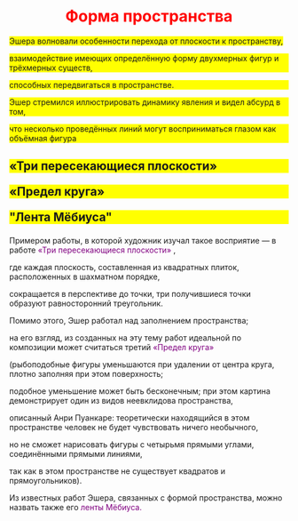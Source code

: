 <html>
<head>
<style>
div p {
background:yellow;
      }
div content {
background:yellow;
}
</style>
</head>
<body>

<h1> <center> <font color="red"> Форма пространства </font> </center> </h1>
<p> <div> <content> Эшера волновали особенности перехода от плоскости к пространству, </p>
<p>взаимодействие имеющих определённую форму двухмерных фигур и трёхмерных существ, </p>
<p>способных передвигаться в пространстве.</p>
 <p>Эшер стремился иллюстрировать динамику явления и видел абсурд в том,</p>
 <p>что несколько проведённых линий могут восприниматься глазом как объёмная фигура </div> </content>
</p> 
<div> <h2>
<p> «Три пересекающиеся плоскости» </p>
<p> «Предел круга» </p>
<section> <p> "Лента Мёбиуса" 
</p> </section> </div> </h2>
<p> Примером работы, в которой художник изучал такое восприятие — в работе <span style="color:purple;">«Три пересекающиеся плоскости» </span>,</p> 
<p>где каждая плоскость, составленная из квадратных плиток, расположенных в шахматном порядке, </p>
<p>сокращается в перспективе до точки, три получившиеся точки образуют равносторонний треугольник. </p>
 <p>Помимо этого, Эшер работал над заполнением пространства; </p> 
 <p>на его взгляд, из созданных на эту тему работ идеальной по композиции может считаться третий <span style="color:purple;">«Предел круга» </span> </p> 
 <p>(рыбоподобные фигуры уменьшаются при удалении от центра круга, плотно заполняя при этом поверхность;</p>
 <p> подобное уменьшение может быть бесконечным; при этом картина демонстрирует один из видов неевклидова пространства,</p>
 <p> описанный Анри Пуанкаре: теоретически находящийся в этом пространстве человек не будет чувствовать ничего необычного,</p>
 <p> но не сможет нарисовать фигуры с четырьмя прямыми углами, соединёнными прямыми линиями, </p>
  <p> так как в этом пространстве не существует квадратов и прямоугольников).</p>
<p> Из известных работ Эшера, связанных с формой пространства, можно назвать также его <span style="color:purple;">ленты Мёбиуса.</span> </p> 

</body>




















</html>
